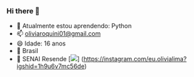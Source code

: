 ### Hi there 👋

- 🌱 Atualmente estou aprendendo: Python
- 📫 oliviaroquini01@gmail.com
- 😄 Idade: 16 anos
- 📌 Brasil
- 📔 SENAI Resende
 [<img src = "https://img.shields.io/badge/instagram-%23E4405F.svg?&style=for-the-badge&logo=instagram&logoColor=white">]
(https://instagram.com/eu.olivialima?igshid=1h9u6v7mc56de)

